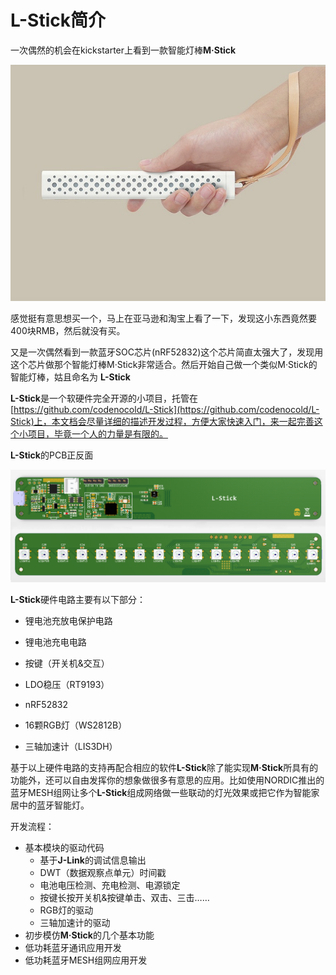 #  L-Stick简介

一次偶然的机会在kickstarter上看到一款智能灯棒**M·Stick**

![](./img/MStick.jpg)

感觉挺有意思想买一个，马上在亚马逊和淘宝上看了一下，发现这小东西竟然要400块RMB，然后就没有买。

又是一次偶然看到一款蓝牙SOC芯片(nRF52832)这个芯片简直太强大了，发现用这个芯片做那个智能灯棒M·Stick非常适合。然后开始自己做一个类似M·Stick的智能灯棒，姑且命名为 **L-Stick**

**L-Stick**是一个软硬件完全开源的小项目，托管在[https://github.com/codenocold/L-Stick](https://github.com/codenocold/L-Stick)上，本文档会尽量详细的描述开发过程，方便大家快速入门，来一起完善这个小项目，毕竟一个人的力量是有限的。

**L-Stick**的PCB正反面

![](./img/L-Stick_T&B.png "32432")

**L-Stick**硬件电路主要有以下部分：

- 锂电池充放电保护电路

- 锂电池充电电路

- 按键（开关机&交互）

- LDO稳压（RT9193）

- nRF52832

- 16颗RGB灯（WS2812B）

- 三轴加速计（LIS3DH）


基于以上硬件电路的支持再配合相应的软件**L-Stick**除了能实现**M·Stick**所具有的功能外，还可以自由发挥你的想象做很多有意思的应用。比如使用NORDIC推出的蓝牙MESH组网让多个**L-Stick**组成网络做一些联动的灯光效果或把它作为智能家居中的蓝牙智能灯。

开发流程：

- 基本模块的驱动代码
  - 基于**J-Link**的调试信息输出
  - DWT（数据观察点单元）时间戳
  - 电池电压检测、充电检测、电源锁定
  - 按键长按开关机&按键单击、双击、三击……
  - RGB灯的驱动
  - 三轴加速计的驱动
- 初步模仿**M·Stick**的几个基本功能
- 低功耗蓝牙通讯应用开发
- 低功耗蓝牙MESH组网应用开发

